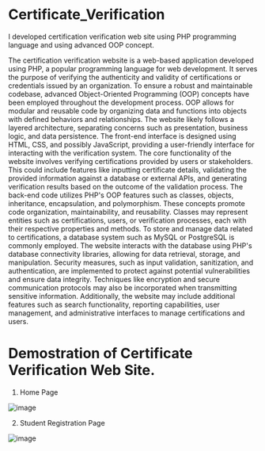 # Certificate_Verification
I developed certification verification web site using PHP programming language and using advanced OOP concept.


The certification verification website is a web-based application developed using PHP, a popular programming language for web development. It serves the purpose of verifying the authenticity and validity of certifications or credentials issued by an organization.
To ensure a robust and maintainable codebase, advanced Object-Oriented Programming (OOP) concepts have been employed throughout the development process. OOP allows for modular and reusable code by organizing data and functions into objects with defined behaviors and relationships.
The website likely follows a layered architecture, separating concerns such as presentation, business logic, and data persistence. The front-end interface is designed using HTML, CSS, and possibly JavaScript, providing a user-friendly interface for interacting with the verification system.
The core functionality of the website involves verifying certifications provided by users or stakeholders. This could include features like inputting certificate details, validating the provided information against a database or external APIs, and generating verification results based on the outcome of the validation process.
The back-end code utilizes PHP's OOP features such as classes, objects, inheritance, encapsulation, and polymorphism. These concepts promote code organization, maintainability, and reusability. Classes may represent entities such as certifications, users, or verification processes, each with their respective properties and methods.
To store and manage data related to certifications, a database system such as MySQL or PostgreSQL is commonly employed. The website interacts with the database using PHP's database connectivity libraries, allowing for data retrieval, storage, and manipulation.
Security measures, such as input validation, sanitization, and authentication, are implemented to protect against potential vulnerabilities and ensure data integrity. Techniques like encryption and secure communication protocols may also be incorporated when transmitting sensitive information.
Additionally, the website may include additional features such as search functionality, reporting capabilities, user management, and administrative interfaces to manage certifications and users.

# Demostration of Certificate Verification Web Site.

01. Home Page 

![image](https://github.com/DumindUdara/Certificate_Verification/assets/98957798/6e722698-9b48-4460-92c0-df71325beaf9)

02. Student Registration Page

![image](https://github.com/DumindUdara/Certificate_Verification/assets/98957798/64293c10-c853-4813-a55a-1335b28c1c26)


